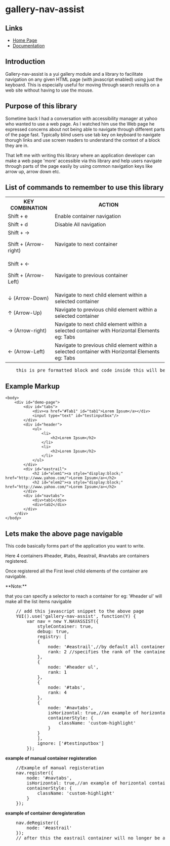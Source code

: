 gallery-nav-assist
==================

Links
-----

  * [Home Page](http://yuilibrary.com/)
  * [Documentation](http://yuilibrary.com/yui/docs/)


## Introduction

<p>
Gallery-nav-assist is a yui gallery module and a library to facilitate navigation on any given HTML page (with javascript enabled)
using just the keyboard. This is especially useful for moving through search
results on a web site without having to use the mouse.
</p>


## Purpose of this library

<p> Sometime back I had a conversation with accessibility manager at yahoo who wanted to use a web page. As I watched him use the Web page he  expressed concerns about not being able to navigate through different parts of the page fast. Typically blind users use tab key on keyboard to navigate thorugh links and use screen readers to understand the context of a block they are in.
</p>
<p>
    That left me with writing this library where an application developer can make a web page 'more' accessible via this library and help users navigate through parts of the page easily by using common navigation keys like arrow up, arrow down etc.
</p>

## List of commands to remember to use this library

<table>
  <tr>
    <th>KEY COMBINATION</th><th>ACTION</th>
  </tr>
  <tr>
    <td>Shift + e</td><td>Enable container navigation</td>
  </tr>
  <tr>
    <td>Shift + d</td><td>Disable All navigation</td>
  </tr>
  <tr>
    <td>Shift + → <p>Shift + (Arrow-right)</p></td><td>Navigate to next container</td>
  </tr>
  <tr>
    <td>Shift + ← <p>Shift + (Arrow-Left)</p></td><td>Navigate to previous container</td>
  </tr>
  <tr>
    <td> ↓ (Arrow-Down)</td><td>Navigate to next child element within a selected container</td>
  </tr>
  <tr>
    <td> ↑ (Arrow-Up)</td><td>Navigate to previous child element within a selected container</td>
  </tr>
  <tr>
    <td>→ (Arrow-right)</td><td>Navigate to next child element within a selected container with Horizontal Elements eg: Tabs</td>
  </tr>
  <tr>
    <td>← (Arrow-Left)</td><td>Navigate to previous child element within a selected container with Horizontal Elements eg: Tabs</td>
  </tr>
</table>


<pre>
    this is pre formatted block and code inside this will be processed, for eg: html or ascii art
</pre>

Example Markup
--------------

    <body>
        <div id="demo-page">
            <div id="tabs">
                <div><a href="#Tab1" id="tab1">Lorem Ipsum</a></div>
                <input type="text" id="testinputbox"/>
            </div>
            <div id="header">
                <ul>
                    <li>
                        <h2>Lorem Ipsum</h2>
                    </li>
                    <li>
                        <h2>Lorem Ipsum</h2>
                    </li>
                </ul>
            </div>
            <div id="eastrail">
                <h2 id="elem1"><a style="display:block;" href="http://www.yahoo.com/">Lorem Ipsum</a></h2>
                <h2 id="elem2"><a style="display:block;" href="http://www.yahoo.com/">Lorem Ipsum</a></h2>
            </div>
            <div id="navtabs">
                <div>tab1</div>
                <div>tab2</div>
            </div>
        </div>
    </body>


Lets make the above page navigable
----------------------------------

<p>
    This code basically forms part of the application you want to write.
</p>
<p>
    Here 4 containers #header, #tabs, #eastrail, #navtabs are containers registered.
</p>

<p>
    Once registered all the First level child elements of the container are navigable.
</p>
**Note:**<p>that you can specify a selector to reach a container for eg: '#header ul' will make all the list items navigable</p>

<pre>
    // add this javascript snippet to the above page
    YUI().use('gallery-nav-assist', function(Y) {
        var nav = new Y.NAVASSIST({
            styleContainer: true,
            debug: true,
            registry: [
            {
                node: '#eastrail',//by default all containers are assumed to have vertically navigable nodes
                rank: 2 //specifies the rank of the container to be selected on using (shift + Right/left Arrow)
            },
            {
                node: '#header ul',
                rank: 1
            },
            {
                node: '#tabs',
                rank: 4
            },
            {
                node: '#navtabs',
                isHorizontal: true,//an example of horizontal container with nodes horizontally aligned
                containerStyle: {
                    className: 'custom-highlight'
                }
            }
            ],
            ignore: ['#testinputbox']
        });
</pre>

**example of manual container registeration**

<pre>
    //Example of manual registeration
    nav.register({
        node: '#navtabs',
        isHorizontal: true,//an example of horizontal container with nodes horizontally aligned
        containerStyle: {
            className: 'custom-highlight'
        }
    });
</pre>


**example of container deregisteration**

<pre>
    nav.deRegister({
        node: '#eastrail'
    });
    // after this the eastrail container will no longer be accessible
</pre>
